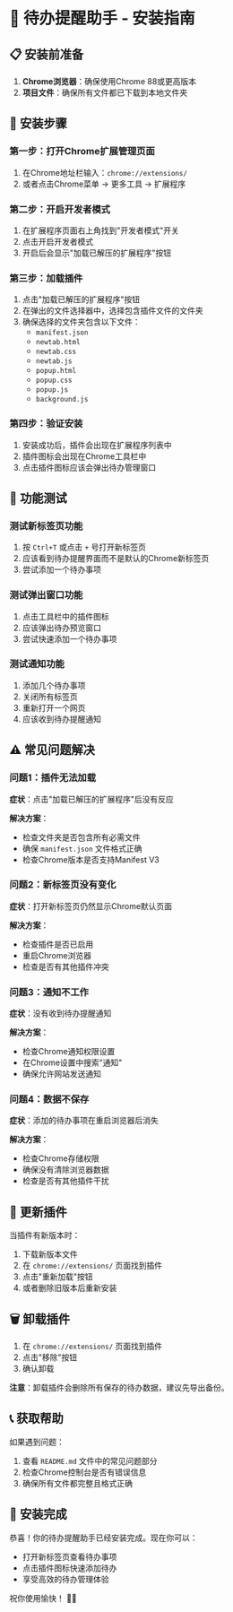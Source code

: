 # 🚀 待办提醒助手 - 安装指南

## 📋 安装前准备

1. **Chrome浏览器**：确保使用Chrome 88或更高版本
2. **项目文件**：确保所有文件都已下载到本地文件夹

## 🔧 安装步骤

### 第一步：打开Chrome扩展管理页面

1. 在Chrome地址栏输入：`chrome://extensions/`
2. 或者点击Chrome菜单 → 更多工具 → 扩展程序

### 第二步：开启开发者模式

1. 在扩展程序页面右上角找到"开发者模式"开关
2. 点击开启开发者模式
3. 开启后会显示"加载已解压的扩展程序"按钮

### 第三步：加载插件

1. 点击"加载已解压的扩展程序"按钮
2. 在弹出的文件选择器中，选择包含插件文件的文件夹
3. 确保选择的文件夹包含以下文件：
   - `manifest.json`
   - `newtab.html`
   - `newtab.css`
   - `newtab.js`
   - `popup.html`
   - `popup.css`
   - `popup.js`
   - `background.js`

### 第四步：验证安装

1. 安装成功后，插件会出现在扩展程序列表中
2. 插件图标会出现在Chrome工具栏中
3. 点击插件图标应该会弹出待办管理窗口

## 🎯 功能测试

### 测试新标签页功能

1. 按 `Ctrl+T` 或点击 `+` 号打开新标签页
2. 应该看到待办提醒界面而不是默认的Chrome新标签页
3. 尝试添加一个待办事项

### 测试弹出窗口功能

1. 点击工具栏中的插件图标
2. 应该弹出待办预览窗口
3. 尝试快速添加一个待办事项

### 测试通知功能

1. 添加几个待办事项
2. 关闭所有标签页
3. 重新打开一个网页
4. 应该收到待办提醒通知

## ⚠️ 常见问题解决

### 问题1：插件无法加载

**症状**：点击"加载已解压的扩展程序"后没有反应

**解决方案**：
- 检查文件夹是否包含所有必需文件
- 确保 `manifest.json` 文件格式正确
- 检查Chrome版本是否支持Manifest V3

### 问题2：新标签页没有变化

**症状**：打开新标签页仍然显示Chrome默认页面

**解决方案**：
- 检查插件是否已启用
- 重启Chrome浏览器
- 检查是否有其他插件冲突

### 问题3：通知不工作

**症状**：没有收到待办提醒通知

**解决方案**：
- 检查Chrome通知权限设置
- 在Chrome设置中搜索"通知"
- 确保允许网站发送通知

### 问题4：数据不保存

**症状**：添加的待办事项在重启浏览器后消失

**解决方案**：
- 检查Chrome存储权限
- 确保没有清除浏览器数据
- 检查是否有其他插件干扰

## 🔄 更新插件

当插件有新版本时：

1. 下载新版本文件
2. 在 `chrome://extensions/` 页面找到插件
3. 点击"重新加载"按钮
4. 或者删除旧版本后重新安装

## 🗑️ 卸载插件

1. 在 `chrome://extensions/` 页面找到插件
2. 点击"移除"按钮
3. 确认卸载

**注意**：卸载插件会删除所有保存的待办数据，建议先导出备份。

## 📞 获取帮助

如果遇到问题：

1. 查看 `README.md` 文件中的常见问题部分
2. 检查Chrome控制台是否有错误信息
3. 确保所有文件都完整且格式正确

## 🎉 安装完成

恭喜！你的待办提醒助手已经安装完成。现在你可以：

- 打开新标签页查看待办事项
- 点击插件图标快速添加待办
- 享受高效的待办管理体验

祝你使用愉快！ 📝✨ 